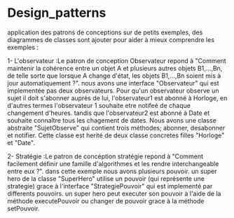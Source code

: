# Design_patterns
application des patrons de conceptions sur de petits exemples, des diagrammes de classes sont ajouter pour aider 
à mieux comprendre les exemples :

  1- L'observateur :Le patron de conception Observateur repond à "Comment maintenir la cohérence entre un objet A et plusieurs autres
     objets B1,...,Bn, de telle sorte que lorsque A change d'état, les objets B1,...,Bn soient mis à jour automatiquement ?". nous avons        une interface "Observateur" qui est implementée pas deux observateurs. Pour qu'un observateur observe un sujet il doit s'abonner          auprès de lui, l'observateur1 est abonné à Horloge, en d'autres termes l'observateur 1 souhaite etre notifeé de chaque changement          d'heures. tandis que l'observateur2 est abonné à Date et souhaite connaître tous les chagement de dates. Nous avons une classe            abstraite "SujetObserve" qui contient trois méthodes; abonner, desabonner et notifier. Cette classe est herité de deux classe              concretes filles "Horloge" et "Date".
     
  2- Stratégie :Le patron de concéption stratégie repond à "Comment facilement définir une famille d'algorithmes et les rendre
     interchangeable entre eux ?". dans cette exemple nous avons plusieurs pouvoir. un super hero de la classe "SuperHero" utilise un          pouvoir (qui représente une strategie) grace à l'interface "StrategiePouvoir" qui est implementé par differents pouvoirs. un super        hero peut executer son pouvoir à l'aide de la méthode executePouvoir ou changer de pouvoir grace à la méthode setPouvoir.
     

     
  

